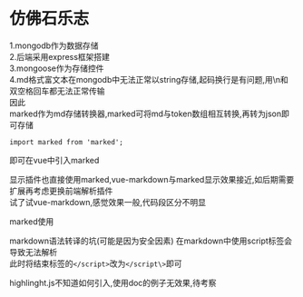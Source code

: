 仿佛石乐志  
===
  1.mongodb作为数据存储  
  2.后端采用express框架搭建  
  3.mongoose作为存储控件  
  4.md格式富文本在mongodb中无法正常以string存储,起码换行是有问题,用\n和双空格回车都无法正常传输  
  因此  
  marked作为md存储转换器,marked可将md与token数组相互转换,再转为json即可存储  
    
    import marked from 'marked';  
      
  即可在vue中引入marked  
    
  显示插件也直接使用marked,vue-markdown与marked显示效果接近,如后期需要扩展再考虑更换前端解析插件  
  试了试vue-markdown,感觉效果一般,代码段区分不明显  
  
  marked使用
  
  
  markdown语法转译的坑(可能是因为安全因素)
  在markdown中使用script标签会导致无法解析  
  此时将结束标签的`</script>`改为`</script\>`即可
    
  highlinght.js不知道如何引入,使用doc的例子无效果,待考察
  
  
